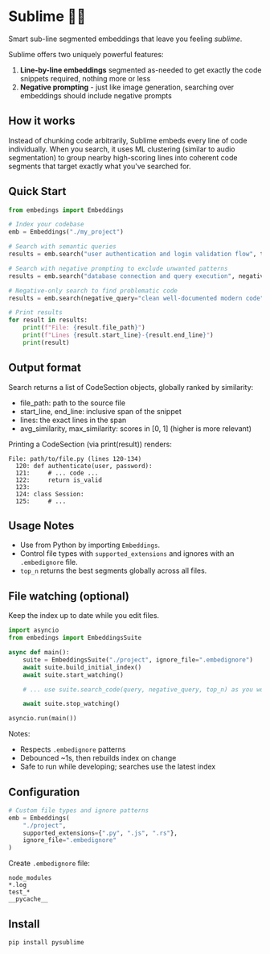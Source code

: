 # Sublime 🍋‍🟩

Smart sub-line segmented embeddings that leave you feeling *sublime*.

Sublime offers two uniquely powerful features:
1. **Line-by-line embeddings** segmented as-needed to get exactly the code snippets required, nothing more or less
2. **Negative prompting** - just like image generation, searching over embeddings should include negative prompts

## How it works

Instead of chunking code arbitrarily, Sublime embeds every line of code individually. When you search, it uses ML clustering (similar to audio segmentation) to group nearby high-scoring lines into coherent code segments that target exactly what you've searched for.

## Quick Start

```python
from embedings import Embeddings

# Index your codebase
emb = Embeddings("./my_project")

# Search with semantic queries
results = emb.search("user authentication and login validation flow", top_n=1)

# Search with negative prompting to exclude unwanted patterns
results = emb.search("database connection and query execution", negative_query="test mocks and unit testing", top_n=1)

# Negative-only search to find problematic code
results = emb.search(negative_query="clean well-documented modern code", top_n=1)

# Print results
for result in results:
    print(f"File: {result.file_path}")
    print(f"Lines {result.start_line}-{result.end_line}")
    print(result)
```

## Output format

Search returns a list of CodeSection objects, globally ranked by similarity:
- file_path: path to the source file
- start_line, end_line: inclusive span of the snippet
- lines: the exact lines in the span
- avg_similarity, max_similarity: scores in [0, 1] (higher is more relevant)

Printing a CodeSection (via print(result)) renders:

```text
File: path/to/file.py (lines 120-134)
  120: def authenticate(user, password):
  121:     # ... code ...
  122:     return is_valid
  123: 
  124: class Session:
  125:     # ...
```

## Usage Notes

- Use from Python by importing `Embeddings`.
- Control file types with `supported_extensions` and ignores with an `.embedignore` file.
- `top_n` returns the best segments globally across all files.

## File watching (optional)

Keep the index up to date while you edit files.

```python
import asyncio
from embedings import EmbeddingsSuite

async def main():
    suite = EmbeddingsSuite("./project", ignore_file=".embedignore")
    await suite.build_initial_index()
    await suite.start_watching()

    # ... use suite.search_code(query, negative_query, top_n) as you work ...

    await suite.stop_watching()

asyncio.run(main())
```

Notes:
- Respects `.embedignore` patterns
- Debounced ~1s, then rebuilds index on change
- Safe to run while developing; searches use the latest index

## Configuration

```python
# Custom file types and ignore patterns
emb = Embeddings(
    "./project",
    supported_extensions={".py", ".js", ".rs"}, 
    ignore_file=".embedignore"
)
```

Create `.embedignore` file:
```
node_modules
*.log
test_*
__pycache__
```

## Install

```bash
pip install pysublime
```